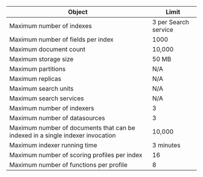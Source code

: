 Object|Limit
---|---
Maximum number of indexes|3 per Search service
Maximum number of fields per index|1000
Maximum document count|10,000
Maximum storage size|50 MB
Maximum partitions|N/A
Maximum replicas|N/A
Maximum search units|N/A
Maximum search services|N/A
Maximum number of indexers|3
Maximum number of datasources|3
Maximum number of documents that can be indexed in a single indexer invocation|10,000
Maximum indexer running time|3 minutes
Maximum number of scoring profiles per index|16
Maximum number of functions per profile|8


